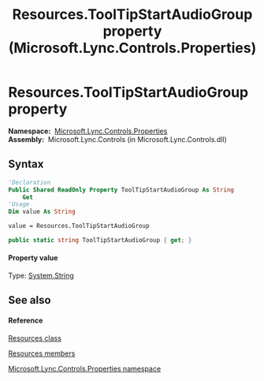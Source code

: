 ﻿---
title: Resources.ToolTipStartAudioGroup property  (Microsoft.Lync.Controls.Properties)
TOCTitle: 'ToolTipStartAudioGroup property '
ms:assetid: P:Microsoft.Lync.Controls.Properties.Resources.ToolTipStartAudioGroup_DI_3_UC_OCS14MrefLyncWPF
ms:mtpsurl: https://msdn.microsoft.com/en-us/library/microsoft.lync.controls.properties.resources.tooltipstartaudiogroup_di_3_uc_ocs14mreflyncwpf(v=office.15)
ms:contentKeyID: 48591779
ms.date: 07/28/2014
mtps_version: v=office.15
f1_keywords:
- Microsoft.Lync.Controls.Properties.Resources.ToolTipStartAudioGroup
dev_langs:
- CSharp
- JScript
- VB
- other
---

# Resources.ToolTipStartAudioGroup property

**Namespace:**  [Microsoft.Lync.Controls.Properties](microsoft-lync-controls-properties-namespace_1.md)  
**Assembly:**  Microsoft.Lync.Controls (in Microsoft.Lync.Controls.dll)

## Syntax

``` vb
'Declaration
Public Shared ReadOnly Property ToolTipStartAudioGroup As String
    Get
'Usage
Dim value As String

value = Resources.ToolTipStartAudioGroup
```

``` csharp
public static string ToolTipStartAudioGroup { get; }
```

#### Property value

Type: [System.String](http://msdn2.microsoft.com/en-us/library/s1wwdcbf)  

## See also

#### Reference

[Resources class](resources-class-microsoft-lync-controls-properties_1.md)

[Resources members](resources-members-microsoft-lync-controls-properties_1.md)

[Microsoft.Lync.Controls.Properties namespace](microsoft-lync-controls-properties-namespace_1.md)

